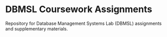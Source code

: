 # DBMSL Coursework Assignments

Repository for Database Management Systems Lab (DBMSL) assignments and supplementary materials.
